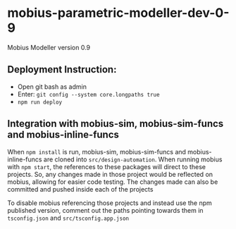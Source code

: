 # mobius-parametric-modeller-dev-0-9
Mobius Modeller version 0.9

## Deployment Instruction:

* Open git bash as admin
* Enter: `git config --system core.longpaths true`
* `npm run deploy`

## Integration with mobius-sim, mobius-sim-funcs and mobius-inline-funcs

When `npm install` is run, mobius-sim, mobius-sim-funcs and mobius-inline-funcs are cloned into `src/design-automation`. When running mobius with `npm start`, the references to these packages will direct to these projects. So, any changes made in those project would be reflected on mobius, allowing for easier code testing. The changes made can also be committed and pushed inside each of the projects

To disable mobius referencing those projects and instead use the npm published version, comment out the paths pointing towards them in `tsconfig.json` and `src/tsconfig.app.json`

